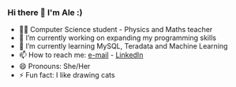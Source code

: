 ### Hi there 👋 I'm Ale :)

- 👩‍🏫 Computer Science student - Physics and Maths teacher
- 🔭 I’m currently working on expanding my programming skills
- 🌱 I’m currently learning MySQL, Teradata and Machine Learning
- 📫 How to reach me: [e-mail](amdc516@gmail.com) - [LinkedIn](https://www.linkedin.com/in/alejandramdelgado/)
- 😄 Pronouns: She/Her
- ⚡ Fun fact: I like drawing cats


